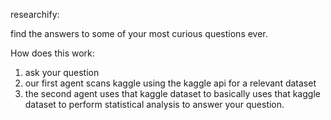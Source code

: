 researchify:


find the answers to some of your most curious questions ever.


How does this work:

1. ask your question
2. our first agent scans kaggle using the kaggle api for a relevant dataset
3. the second agent uses that kaggle dataset to basically uses that kaggle dataset to perform statistical analysis to answer your question. 
